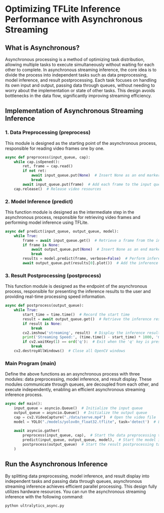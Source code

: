 # Optimizing TFLite Inference Performance with Asynchronous Streaming

## What is Asynchronous?

Asynchronous processing is a method of optimizing task distribution, allowing multiple tasks to execute simultaneously without waiting for each other to complete. In asynchronous streaming inference, the core idea is to divide the process into independent tasks such as data preprocessing, model inference, and result postprocessing. Each task focuses on handling its own input and output, passing data through queues, without needing to worry about the implementation or state of other tasks. This design avoids bottlenecks in the data flow, significantly improving streaming efficiency.

## Implementation of Asynchronous Streaming Inference

### 1. Data Preprocessing (preprocess)

This module is designed as the starting point of the asynchronous process, responsible for reading video frames one by one.

```python
async def preprocess(input_queue, cap):
    while cap.isOpened():
        ret, frame = cap.read()
        if not ret:
            await input_queue.put(None)  # Insert None as an end marker when the video ends
            break
        await input_queue.put(frame)  # Add each frame to the input queue
    cap.release()  # Release video resources
```

### 2. Model Inference (predict)

This function module is designed as the intermediate step in the asynchronous process, responsible for retrieving video frames and performing model inference using TFLite.

```python
async def predict(input_queue, output_queue, model):
    while True:
        frame = await input_queue.get()  # Retrieve a frame from the input queue
        if frame is None:
            await output_queue.put(None)  # Insert None as an end marker when receiving the end signal
            break
        results = model.predict(frame, verbose=False)  # Perform inference using the model
        await output_queue.put(results[0].plot())  # Add the inference result to the output queue
```

### 3. Result Postprocessing (postprocess)

This function module is designed as the endpoint of the asynchronous process, responsible for presenting the inference results to the user and providing real-time processing speed information.

```python
async def postprocess(output_queue):
    while True:
        start_time = time.time()  # Record the start time
        result = await output_queue.get()  # Retrieve the inference result from the output queue
        if result is None:
            break
        cv2.imshow('streaming', result)  # Display the inference result
        print('Streaming Speed:', (time.time() - start_time) * 1000, 'ms')  # Calculate processing speed
        if cv2.waitKey(1) == ord('q'):  # Exit when the 'q' key is pressed
            break
    cv2.destroyAllWindows()  # Close all OpenCV windows
```

### Main Program (main)

Define the above functions as an asynchronous process with three modules: data preprocessing, model inference, and result display. These modules communicate through queues, are decoupled from each other, and execute independently, enabling an efficient asynchronous streaming inference process.

```python
async def main():
    input_queue = asyncio.Queue()  # Initialize the input queue
    output_queue = asyncio.Queue()  # Initialize the output queue
    cap = cv2.VideoCapture("./data/serve.mp4")  # Open the video file
    model = YOLO("./models/yolov8n_float32.tflite", task='detect')  # Load the YOLO model
    
    await asyncio.gather(
        preprocess(input_queue, cap),  # Start the data preprocessing task
        predict(input_queue, output_queue, model),  # Start the model inference task
        postprocess(output_queue)  # Start the result postprocessing task
    )
```

## Run the Asynchronous Inference

By splitting data preprocessing, model inference, and result display into independent tasks and passing data through queues, asynchronous streaming inference achieves efficient parallel processing. This design fully utilizes hardware resources. You can run the asynchronous streaming inference with the following command:

```bash
python ultralytics_async.py
```